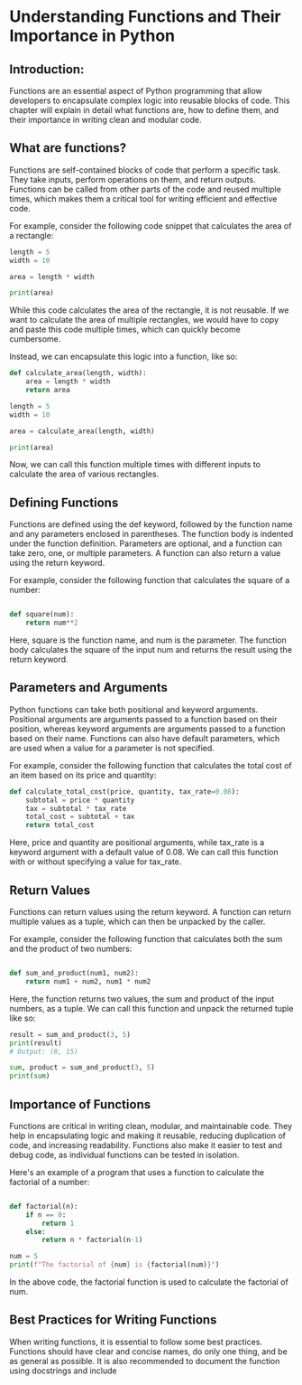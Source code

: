 
# Understanding Functions and Their Importance in Python

## Introduction:
Functions are an essential aspect of Python programming that allow developers to encapsulate complex logic into reusable blocks of code. This chapter will explain
in detail what functions are, how to define them, and their importance in writing clean and modular code.

## What are functions?
Functions are self-contained blocks of code that perform a specific task. They take inputs, perform operations on them, and return outputs. Functions can be
called from other parts of the code and reused multiple times, which makes them a critical tool for writing efficient and effective code.

For example, consider the following code snippet that calculates the area of a rectangle:

```python
length = 5
width = 10

area = length * width

print(area)
```
While this code calculates the area of the rectangle, it is not reusable. If we want to calculate the area of multiple rectangles, we would have to copy and
paste this code multiple times, which can quickly become cumbersome.

Instead, we can encapsulate this logic into a function, like so:

```python
def calculate_area(length, width):
    area = length * width
    return area

length = 5
width = 10

area = calculate_area(length, width)

print(area)
```
Now, we can call this function multiple times with different inputs to calculate the area of various rectangles.

## Defining Functions
Functions are defined using the def keyword, followed by the function name and any parameters enclosed in parentheses. The function body is indented under 
the function definition. Parameters are optional, and a function can take zero, one, or multiple parameters. A function can also return a value using the 
return keyword.

For example, consider the following function that calculates the square of a number:

```python

def square(num):
    return num**2
```
Here, square is the function name, and num is the parameter. The function body calculates the square of the input num and returns the result using the return keyword.

## Parameters and Arguments
Python functions can take both positional and keyword arguments. Positional arguments are arguments passed to a function based on their position, whereas 
keyword arguments are arguments passed to a function based on their name. Functions can also have default parameters, which are used when a value for a parameter 
is not specified.

For example, consider the following function that calculates the total cost of an item based on its price and quantity:

```python
def calculate_total_cost(price, quantity, tax_rate=0.08):
    subtotal = price * quantity
    tax = subtotal * tax_rate
    total_cost = subtotal + tax
    return total_cost
```
Here, price and quantity are positional arguments, while tax_rate is a keyword argument with a default value of 0.08. We can call this function with or 
without specifying a value for tax_rate.

## Return Values
Functions can return values using the return keyword. A function can return multiple values as a tuple, which can then be unpacked by the caller.

For example, consider the following function that calculates both the sum and the product of two numbers:

```python

def sum_and_product(num1, num2):
    return num1 + num2, num1 * num2
```
Here, the function returns two values, the sum and product of the input numbers, as a tuple. We can call this function and unpack the returned tuple like so:

```python
result = sum_and_product(3, 5)
print(result)
# Output: (8, 15)

sum, product = sum_and_product(3, 5)
print(sum)
```

## Importance of Functions
Functions are critical in writing clean, modular, and maintainable code. They help in encapsulating logic and making it reusable, reducing duplication of code,
and increasing readability. Functions also make it easier to test and debug code, as individual functions can be tested in isolation.

Here's an example of a program that uses a function to calculate the factorial of a number:

```python

def factorial(n):
    if n == 0:
        return 1
    else:
        return n * factorial(n-1)

num = 5
print(f"The factorial of {num} is {factorial(num)}")
```
In the above code, the factorial function is used to calculate the factorial of num.

## Best Practices for Writing Functions
When writing functions, it is essential to follow some best practices. Functions should have clear and concise names, do only one thing, and be 
as general as possible. It is also recommended to document the function using docstrings and include
